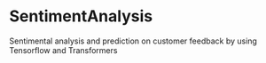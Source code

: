 # SentimentAnalysis
Sentimental analysis and prediction on customer feedback by using Tensorflow and Transformers
